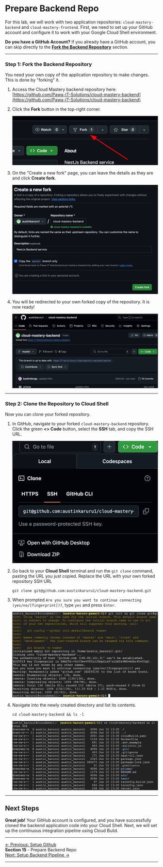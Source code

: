 # Prepare Backend Repo

For this lab, we will work with two application repositories: `cloud-mastery-backend` and `cloud-mastery-frontend`. First, we need to set up your GitHub account and configure it to work with your Google Cloud Shell environment.

**Do you have a GitHub Account?**
    If you already have a GitHub account, you can skip directly to the **[Fork the Backend Repository](#fork-the-backend-repository)** section.

---

### Step 1: Fork the Backend Repository

You need your own copy of the application repository to make changes. This is done by "forking" it.

1.  Access the Cloud Mastery backend repository here:
    [https://github.com/Pawa-IT-Solutions/cloud-mastery-backend](https://github.com/Pawa-IT-Solutions/cloud-mastery-backend)

2.  Click the **Fork** button in the top-right corner.

    ![Fork the Backend Repository](assets/images/github_fork_button_backend.png)

3.  On the "Create a new fork" page, you can leave the details as they are and click **Create fork**.

    ![Create Fork Page](assets/images/github_create_fork_page_backend.png)

4.  You will be redirected to your own forked copy of the repository. It is now ready!

    ![Forked Repository is Ready](assets/images/github_forked_repo_ready_backend.png)

---

### Step 2: Clone the Repository to Cloud Shell

Now you can clone your forked repository.

1.  In GitHub, navigate to your forked `cloud-mastery-backend` repository. Click the green **<> Code** button, select the **SSH** tab, and copy the SSH URL.

    ![Copy SSH Clone URL](assets/images/github_copy_ssh_clone_url_backend.png)

2.  Go back to your **Cloud Shell** terminal and run the `git clone` command, pasting the URL you just copied.
    Replace the URL with your own forked repository SSH URL

    ```
    git clone git@github.com:austinkaruru1/cloud-mastery-backend.git
    ```

3.  When prompted `Are you sure you want to continue connecting (yes/no/[fingerprint])?`, type `yes` and press `Enter`.

    ![Git Clone Output in Cloud Shell](assets/images/cloudshell_git_clone_backend.png)

4.  Navigate into the newly created directory and list its contents.

    ```
    cd cloud-mastery-backend && ls -l
    ```
    ![List Cloned Repository Files](assets/images/cloudshell_list_cloned_files_backend.png)

---

## Next Steps

**Great job!** Your GitHub account is configured, and you have successfully cloned the backend application code into your Cloud Shell. Next, we will set up the continuous integration pipeline using Cloud Build.

---
<div class="page-nav">
  <div class="nav-item">
    <a href="../setup-github/" class="btn-secondary">← Previous: Setup Github</a>
  </div>
  <div class="nav-item">
    <span><strong>Section 15</strong> -  Prepare Backend Repo </span>
  </div>
  <div class="nav-item">
    <a href="../setup-backend-pipeline" class="btn-primary">Next: Setup Backend Pipeline →</a>
  </div>
</div>

---


